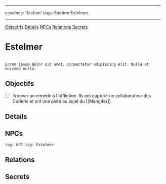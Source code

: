 
---

cssclass: 'faction'
tags: Faction Estelmer

---
<span class="nav">[Objectifs](#Objectifs) [Détails](#Détails) [NPCs](#NPCs) [Relations](#Relations) [Secrets](#Secrets)</span>

# Estelmer
```ad-desc

Lorem ipsum dolor sit amet, consectetur adipiscing elit. Nulla et euismod nulla.
```

## Objectifs
- [ ] Trouver un remède à l'affliction. Ils ont capturé un collaborateur des Duriens et ont une piste au sujet du [[Mangifer]].

## Détails

## NPCs
```query
tag: NPC tag: Estelmer
```

## Relations

## Secrets
